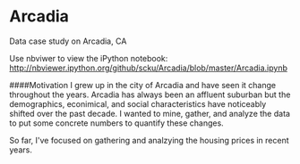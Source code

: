Arcadia
=======

Data case study on Arcadia, CA

Use nbviwer to view the iPython notebook: http://nbviewer.ipython.org/github/scku/Arcadia/blob/master/Arcadia.ipynb

####Motivation
I grew up in the city of Arcadia and have seen it change throughout the years. Arcadia has always been an affluent suburban but the demographics, econimical, and social characteristics have noticeably shifted over the past decade. I wanted to mine, gather, and analyze the data to put some concrete numbers to quantify these changes. 

So far, I've focused on gathering and analzying the housing prices in recent years.
